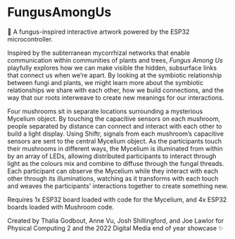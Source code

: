 # FungusAmongUs
🍄 A fungus-inspired interactive artwork powered by the ESP32 microcontroller.

Inspired by the subterranean mycorrhizal networks that enable communication within communities of plants and trees, _Fungus Among Us_ playfully explores how we can make visible the hidden, subsurface links that connect us when we’re apart. By looking at the symbiotic relationship between fungi and plants, we might learn more about the symbiotic relationships we share with each other, how we build connections, and the way that our roots interweave to create new meanings for our interactions.

Four mushrooms sit in separate locations surrounding a mysterious Mycelium object. By touching the capacitive sensors on each mushroom, people separated by distance can connect and interact with each other to build a light display. Using Shiftr, signals from each mushroom’s capacitive sensors are sent to the central Mycelium object. As the participants touch their mushrooms in different ways, the Mycelium is illuminated from within by an array of LEDs, allowing distributed participants to interact through light as the colours mix and combine to diffuse through the fungal threads. Each participant can observe the Mycelium while they interact with each other through its illuminations, watching as it transforms with each touch and weaves the participants' interactions together to create something new.

Requires 1x ESP32 board loaded with code for the Mycelium, and 4x ESP32 boards loaded with Mushroom code.

Created by Thalia Godbout, Anne Vu, Josh Shillingford, and Joe Lawlor for Physical Computing 2 and the 2022 Digital Media end of year showcase ✨
